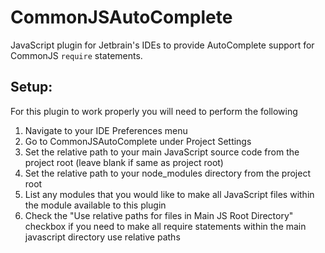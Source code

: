 CommonJSAutoComplete
====================

JavaScript plugin for Jetbrain's IDEs to provide AutoComplete support for CommonJS ```require``` statements. 

Setup:
------

For this plugin to work properly you will need to perform the following

1. Navigate to your IDE Preferences menu
2. Go to CommonJSAutoComplete under Project Settings
3. Set the relative path to your main JavaScript source code from the project root (leave blank if same as project root)
4. Set the relative path to your node_modules directory from the project root
5. List any modules that you would like to make all JavaScript files within the module available to this plugin
6. Check the "Use relative paths for files in Main JS Root Directory" checkbox if you need to make all require statements within the main javascript directory use relative paths
